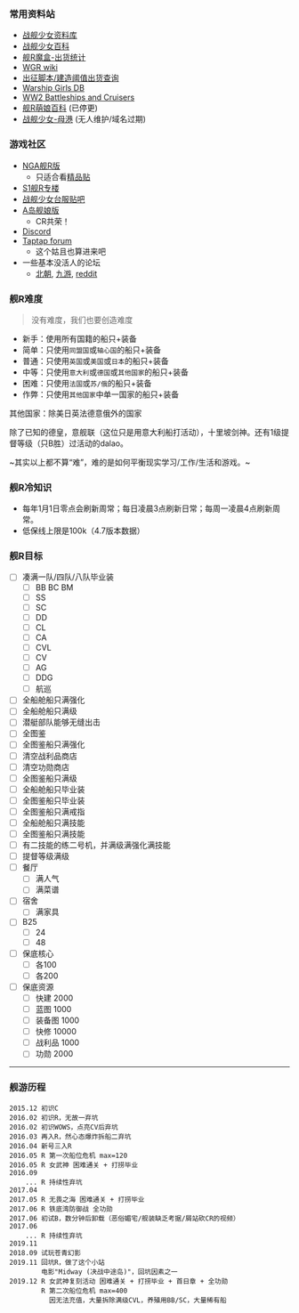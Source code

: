 ### 常用资料站

* [战舰少女资料库][3]
* [战舰少女百科][4]
* [舰R魔盒-出货统计][9]
* [WGR wiki][11]
* [出征脚本/建造阈值出货查询][16]
* [Warship Girls DB][18]
* [WW2 Battleships and Cruisers][19]
* [舰R萌娘百科][5] (已停更)
* [战舰少女-母港][2] (无人维护/域名过期)


### 游戏社区

* [NGA舰R版][6]
    - 只适合看[精品贴][17]
* [S1舰R专楼][7]
* [战舰少女台服贴吧][8]
* [A岛舰娘版][10]
    - CR共荣！
* [Discord][20]
* [Taptap forum][14]
    - 这个姑且也算进来吧
* 一些基本没活人的论坛
    - [北朝][12], [九游][15], [reddit][13]


### 舰R难度

> 没有难度，我们也要创造难度

- 新手：使用所有国籍的船只+装备
- 简单：只使用`同盟国`或`轴心国`的船只+装备
- 普通：只使用`英国`或`美国`或`日本`的船只+装备
- 中等：只使用`意大利`或`德国`或`其他国家`的船只+装备
- 困难：只使用`法国`或`苏/俄`的船只+装备
- 作弊：只使用`其他国家`中单一国家的船只+装备

其他国家：除美日英法德意俄外的国家

除了已知的德皇，意舰联（这位只是用意大利船打活动），十里坡剑神。还有1级提督等级（只B胜）过活动的dalao。

~其实以上都不算“难”，难的是如何平衡现实学习/工作/生活和游戏。~

### 舰R冷知识

- 每年1月1日零点会刷新周常；每日凌晨3点刷新日常；每周一凌晨4点刷新周常。
- 低保线上限是100k（4.7版本数据）

### 舰R目标

- [ ] 凑满一队/四队/八队毕业装
    - [ ] BB BC BM
    - [ ] SS
    - [ ] SC
    - [ ] DD
    - [ ] CL
    - [ ] CA
    - [ ] CVL
    - [ ] CV
    - [ ] AG
    - [ ] DDG
    - [ ] 航巡
- [ ] 全船舱船只满强化
- [ ] 全船舱船只满级
- [ ] 潜艇部队能够无缝出击
- [ ] 全图鉴
- [ ] 全图鉴船只满强化
- [ ] 清空战利品商店
- [ ] 清空功勋商店
- [ ] 全图鉴船只满级
- [ ] 全船舱船只毕业装
- [ ] 全图鉴船只毕业装
- [ ] 全图鉴船只满戒指
- [ ] 全船舱船只满技能
- [ ] 全图鉴船只满技能
- [ ] 有二技能的练二号机，并满级满强化满技能
- [ ] 提督等级满级
- [ ] 餐厅
    - [ ] 满人气
    - [ ] 满菜谱
- [ ] 宿舍
    - [ ] 满家具
- [ ] B25
    - [ ] 24
    - [ ] 48
- [ ] 保底核心
    - [ ] 各100
    - [ ] 各200
- [ ] 保底资源
    - [ ] 快建 2000
    - [ ] 蓝图 1000
    - [ ] 装备图 1000
    - [ ] 快修 10000
    - [ ] 战利品 1000
    - [ ] 功勋 2000

---

### 舰游历程

```
2015.12 初识C
2016.02 初识R，无故一弃坑
2016.02 初识WOWS，点亮CV后弃坑
2016.03 再入R，然心态爆炸拆船二弃坑
2016.04 新号三入R
2016.05 R 第一次船位危机 max=120
2016.05 R 女武神 困难通关 + 打捞毕业
2016.09 
    ... R 持续性弃坑
2017.04
2017.05 R 无畏之海 困难通关 + 打捞毕业
2017.06 R 铁底湾防御战 全功勋
2017.06 初试B，数分钟后卸载（恶俗媚宅/舰装缺乏考据/屑站砍CR的视频）
2017.06
    ... R 持续性弃坑
2019.11 
2018.09 试玩苍青幻影
2019.11 回坑R，做了这个小站
        电影"Midway (决战中途岛)"，回坑因素之一
2019.12 R 女武神复刻活动 困难通关 + 打捞毕业 + 首日章 + 全功勋
        R 第二次船位危机 max=400
          因无法充值，大量拆除满级CVL，养殖用BB/SC，大量稀有船
```

[2]: https://hp.twintails.xyz/
[3]: http://js.ntwikis.com/
[4]: https://www.zjsnrwiki.com/wiki/%E9%A6%96%E9%A1%B5
[5]: https://zh.moegirl.org/%E6%88%98%E8%88%B0%E5%B0%91%E5%A5%B3
[6]: http://bbs.ngacn.cc/thread.php?fid=-149110
[7]: http://bbs.saraba1st.com/2b/thread-1065797-1-1.html
[8]: http://c.tieba.baidu.com/f?kw=%E6%88%98%E8%88%B0%E5%B0%91%E5%A5%B3%E5%8F%B0%E6%9C%8D&ie=utf-8&tp=0
[9]: http://www.jianrmod.cn
[10]: https://adnmb2.com/f/%E8%88%B0%E5%A8%98
[11]: https://warship-girls.fandom.com/wiki/Warship_Girls_Wiki
[12]: https://bbs.northdy.com/forum-103-1.html
[13]: https://www.reddit.com/r/WarshipGirls/
[14]: https://www.taptap.com/app/3378/topic
[15]: http://bbs.9game.cn/forum-3319-1.html
[16]: http://zjsnr.github.io/
[17]: https://bbs.nga.cn/thread.php?&recommend=1&fid=-149110&order_by=postdatedesc&admin=1
[18]: https://shipgirlfriends.moe
[19]: https://www.world-war.co.uk/index.php3
[20]: https://discordapp.com/channels/167173059286007809/167173059286007809